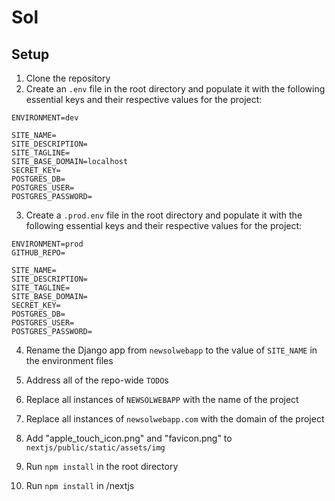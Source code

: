 # Sol

## Setup
1. Clone the repository
2. Create an `.env` file in the root directory and populate it with the following essential keys and their respective values for the project:

```
ENVIRONMENT=dev

SITE_NAME=
SITE_DESCRIPTION=
SITE_TAGLINE=
SITE_BASE_DOMAIN=localhost
SECRET_KEY=
POSTGRES_DB=
POSTGRES_USER=
POSTGRES_PASSWORD=
```

3. Create a `.prod.env` file in the root directory and populate it with the following essential keys and their respective values for the project:

```
ENVIRONMENT=prod
GITHUB_REPO=

SITE_NAME=
SITE_DESCRIPTION=
SITE_TAGLINE=
SITE_BASE_DOMAIN=
SECRET_KEY=
POSTGRES_DB=
POSTGRES_USER=
POSTGRES_PASSWORD=
```

4. Rename the Django app from `newsolwebapp` to the value of `SITE_NAME` in the environment files

5. Address all of the repo-wide `TODO`s

6. Replace all instances of `NEWSOLWEBAPP` with the name of the project

7. Replace all instances of `newsolwebapp.com` with the domain of the project

8. Add "apple_touch_icon.png" and "favicon.png" to `nextjs/public/static/assets/img`

9. Run `npm install` in the root directory

10. Run `npm install` in /nextjs